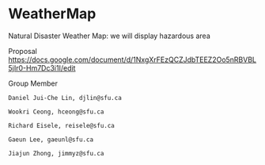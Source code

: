# WeatherMap

Natural Disaster Weather Map: we will display hazardous area

Proposal
https://docs.google.com/document/d/1NxgXrFEzQCZJdbTEEZ2Oo5nRBVBL5jIr0-Hm7Dc3i1I/edit

Group Member
    
    Daniel Jui-Che Lin, djlin@sfu.ca
    
    Wookri Ceong, hceong@sfu.ca
    
    Richard Eisele, reisele@sfu.ca
    
    Gaeun Lee, gaeunl@sfu.ca
    
    Jiajun Zhong, jimmyz@sfu.ca